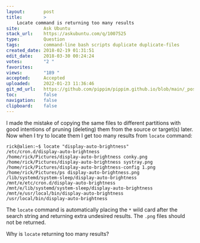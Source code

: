 ```yaml
---
layout:       post
title:        >
    Locate command is returning too many results
site:         Ask Ubuntu
stack_url:    https://askubuntu.com/q/1007525
type:         Question
tags:         command-line bash scripts duplicate duplicate-files
created_date: 2018-02-19 01:31:51
edit_date:    2018-03-30 00:24:24
votes:        "2 "
favorites:    
views:        "189 "
accepted:     Accepted
uploaded:     2022-01-23 11:36:46
git_md_url:   https://github.com/pippim/pippim.github.io/blob/main/_posts/2018/2018-02-19-Locate-command-is-returning-too-many-results.md
toc:          false
navigation:   false
clipboard:    false
---
```


I made the mistake of copying the same files to different partitions with good intentions of pruning (deleting) them from the source or target(s) later. Now when I try to locate them I get too many results from `locate` command:

``` 
rick@alien:~$ locate "display-auto-brightness"
/etc/cron.d/display-auto-brightness
/home/rick/Pictures/display-auto-brightness conky.png
/home/rick/Pictures/display-auto-brightness systray.png
/home/rick/Pictures/display-auto-brightness-config 1.png
/home/rick/Pictures/ps display-auto-brightness.png
/lib/systemd/system-sleep/display-auto-brightness
/mnt/e/etc/cron.d/display-auto-brightness
/mnt/e/lib/systemd/system-sleep/display-auto-brightness
/mnt/e/usr/local/bin/display-auto-brightness
/usr/local/bin/display-auto-brightness
```

The `locate` command is automatically placing the `*` wild card after the search string and returning extra undesired results. The `.png` files should not be returned.

Why is `locate` returning too many results?
